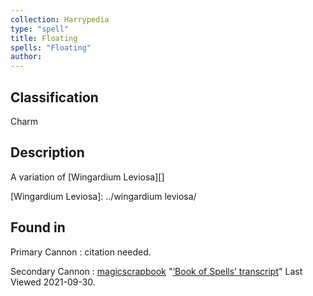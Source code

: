 ```yaml
---
collection: Harrypedia
type: "spell"
title: Floating
spells: "Floating"
author:
---
```


## Classification

Charm

## Description

A variation of [Wingardium Leviosa][]

[Wingardium Leviosa]: ../wingardium leviosa/

## Found in

Primary Cannon
: citation needed.

Secondary Cannon
: [magicscrapbook](https://magicscrapbook.tumblr.com/)
"[‘Book of Spells’ transcript](https://magicscrapbook.tumblr.com/post/162085200042/book-of-spells-transcript)"
Last Viewed 2021-09-30.
